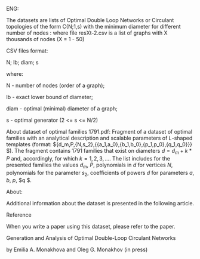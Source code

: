 ENG:

The datasets are lists of Optimal Double Loop Networks or Circulant topologies of the form C(N;1,s) with the minimum diameter for different number of nodes : 
where file resXt-2.csv is a list of graphs with X thousands of nodes (X = 1 - 50)

CSV files format:

 N; lb; diam; s

 where:

N - number of nodes (order of a graph);

lb - exact lower bound of diameter; 

diam - optimal (minimal) diameter of a graph;

s - optimal generator (2 <= s <= N/2)


About dataset of optimal families 1791.pdf: Fragment of a dataset of optimal families with an analytical description and scalable parameters of $L$-shaped templates (format: $\{d_m,P,\{N,s_2\},\{\{a_1,a_0\},\{b_1,b_0\},\{p_1,p_0\},\{q_1,q_0\}\}\} $). The fragment contains 1791 families that exist on diameters $d = d_m + k*P$ and, accordingly, for which $k=1, 2, 3, ...$. The list includes for the presented families the values $d_m$, $P$, polynomials in $d$ for vertices $N$, polynomials for the parameter $s_2$, coefficients of powers $d$ for parameters $a$, $b$, $p$, $q $.

 About:

Additional information about the dataset is presented in the following article.

Reference

When you write a paper using this dataset, please refer to the paper.

Generation and Analysis of Optimal Double-Loop Circulant Networks

by Emilia A. Monakhova and Oleg G. Monakhov 
(in press)

